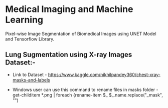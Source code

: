 # Medical Imaging and Machine Learning
Pixel-wise Image Segmentation of Biomedical Images using UNET Model and Tensorflow Library.

## Lung Sugmentation using X-ray Images Dataset:-
* Link to Dataset - https://www.kaggle.com/nikhilpandey360/chest-xray-masks-and-labels

* Windows user can use this command to rename files in masks folder - get-childitem *.png | foreach {rename-item $_ $_.name.replace("_mask", "")
